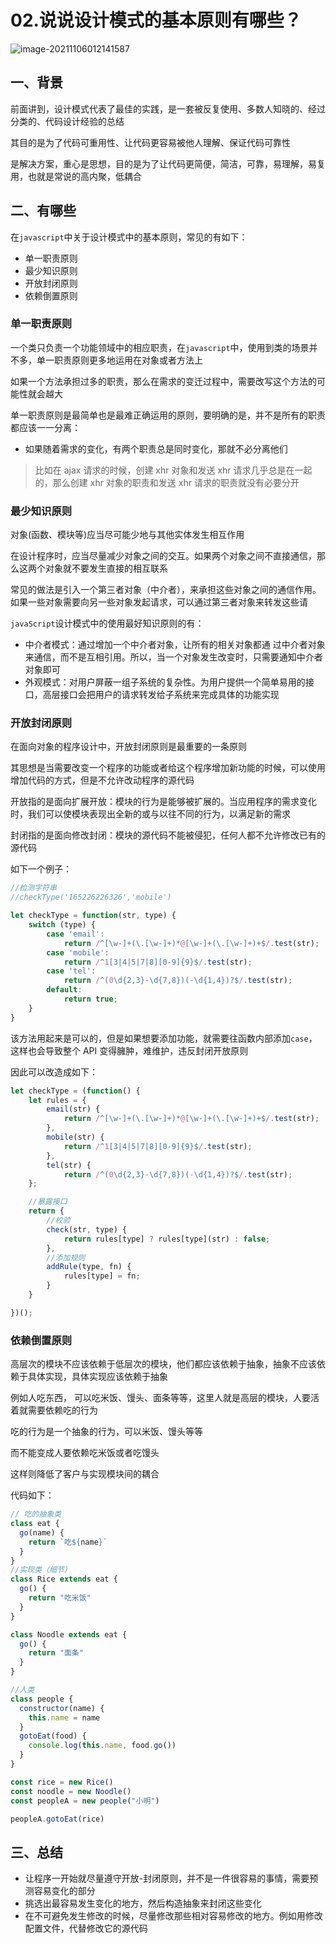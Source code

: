 # 02.说说设计模式的基本原则有哪些？

![image-20211106012141587](https://cdn.jsdelivr.net/gh/IceRain-mvc/cdn/img/image-20211106012141587.png)

## 一、背景

前面讲到，设计模式代表了最佳的实践，是一套被反复使用、多数人知晓的、经过分类的、代码设计经验的总结

其目的是为了代码可重用性、让代码更容易被他人理解、保证代码可靠性

是解决方案，重心是思想，目的是为了让代码更简便，简洁，可靠，易理解，易复用，也就是常说的高内聚，低耦合

## 二、有哪些

在`javascript`中关于设计模式中的基本原则，常见的有如下：

- 单一职责原则
- 最少知识原则
- 开放封闭原则
- 依赖倒置原则

### 单一职责原则

一个类只负责一个功能领域中的相应职责，在`javascript`中，使用到类的场景并不多，单一职责原则更多地运用在对象或者方法上

如果一个方法承担过多的职责，那么在需求的变迁过程中，需要改写这个方法的可能性就会越大

单一职责原则是最简单也是最难正确运用的原则，要明确的是，并不是所有的职责都应该一一分离：

- 如果随着需求的变化，有两个职责总是同时变化，那就不必分离他们

> 比如在 ajax 请求的时候，创建 xhr 对象和发送 xhr 请求几乎总是在一起的，那么创建 xhr 对象的职责和发送 xhr 请求的职责就没有必要分开

### 最少知识原则

对象(函数、模块等)应当尽可能少地与其他实体发生相互作用

在设计程序时，应当尽量减少对象之间的交互。如果两个对象之间不直接通信，那么这两个对象就不要发生直接的相互联系

常见的做法是引入一个第三者对象（中介者），来承担这些对象之间的通信作用。如果一些对象需要向另一些对象发起请求，可以通过第三者对象来转发这些请

`javaScript`设计模式中的使用最好知识原则的有：

- 中介者模式：通过增加一个中介者对象，让所有的相关对象都通 过中介者对象来通信，而不是互相引用。所以，当一个对象发生改变时，只需要通知中介者对象即可
- 外观模式：对用户屏蔽一组子系统的复杂性。为用户提供一个简单易用的接口，高层接口会把用户的请求转发给子系统来完成具体的功能实现

### 开放封闭原则

在面向对象的程序设计中，开放封闭原则是最重要的一条原则

其思想是当需要改变一个程序的功能或者给这个程序增加新功能的时候，可以使用增加代码的方式，但是不允许改动程序的源代码

开放指的是面向扩展开放：模块的行为是能够被扩展的。当应用程序的需求变化时，我们可以使模块表现出全新的或与以往不同的行为，以满足新的需求

封闭指的是面向修改封闭：模块的源代码不能被侵犯，任何人都不允许修改已有的源代码

如下一个例子：

```js
//检测字符串
//checkType('165226226326','mobile')

let checkType = function(str, type) {
    switch (type) {
        case 'email':
            return /^[\w-]+(\.[\w-]+)*@[\w-]+(\.[\w-]+)+$/.test(str);
        case 'mobile':
            return /^1[3|4|5|7|8][0-9]{9}$/.test(str);
        case 'tel':
            return /^(0\d{2,3}-\d{7,8})(-\d{1,4})?$/.test(str);
        default:
            return true;
    }
}
```

该方法用起来是可以的，但是如果想要添加功能，就需要往函数内部添加`case`，这样也会导致整个 API 变得臃肿，难维护，违反封闭开放原则

因此可以改造成如下：

```js
let checkType = (function() {
    let rules = {
        email(str) {
            return /^[\w-]+(\.[\w-]+)*@[\w-]+(\.[\w-]+)+$/.test(str);
        },
        mobile(str) {
            return /^1[3|4|5|7|8][0-9]{9}$/.test(str);
        },
        tel(str) {
            return /^(0\d{2,3}-\d{7,8})(-\d{1,4})?$/.test(str);
    };

    //暴露接口
    return {
        //校验
        check(str, type) {
            return rules[type] ? rules[type](str) : false;
        },
        //添加规则
        addRule(type, fn) {
            rules[type] = fn;
        }
    }

})();
```

### 依赖倒置原则

高层次的模块不应该依赖于低层次的模块，他们都应该依赖于抽象，抽象不应该依赖于具体实现，具体实现应该依赖于抽象

例如人吃东西， 可以吃米饭、馒头、面条等等，这里人就是高层的模块，人要活着就需要依赖吃的行为

吃的行为是一个抽象的行为，可以米饭、馒头等等

而不能变成人要依赖吃米饭或者吃馒头

这样则降低了客户与实现模块间的耦合

代码如下：

```js
// 吃的抽象类
class eat {
  go(name) {
    return `吃${name}`
  }
}
//实现类（细节）
class Rice extends eat {
  go() {
    return "吃米饭"
  }
}

class Noodle extends eat {
  go() {
    return "面条"
  }
}

//人类
class people {
  constructor(name) {
    this.name = name
  }
  gotoEat(food) {
    console.log(this.name, food.go())
  }
}

const rice = new Rice()
const noodle = new Noodle()
const peopleA = new people("小明")

peopleA.gotoEat(rice)
```

## 三、总结

- 让程序一开始就尽量遵守开放-封闭原则，并不是一件很容易的事情，需要预测容易变化的部分
- 挑选出最容易发生变化的地方，然后构造抽象来封闭这些变化
- 在不可避免发生修改的时候，尽量修改那些相对容易修改的地方。例如用修改配置文件，代替修改它的源代码